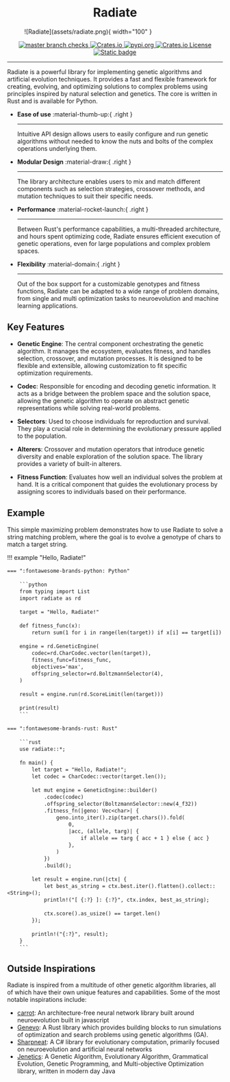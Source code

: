 #  

<center>
    <h1>Radiate</h1>
</center>
<figure markdown="span">
  ![Radiate](assets/radiate.png){ width="100" }
</figure>

<div align="center">
    <a href="https://github.com/pkalivas/radiate/actions/workflows/unit-tests.yml">
        <img src="https://img.shields.io/github/check-runs/pkalivas/radiate/master" alt="master branch checks" />
    </a>
    <a href="https://crates.io/crates/radiate">
        <img src="https://img.shields.io/crates/v/radiate" alt="Crates.io" />
    </a>
    <a href="https://pypi.org/project/radiate/">
        <img src="https://img.shields.io/pypi/v/radiate?color=blue" alt="pypi.org" />
    </a>
    <a href="https://github.com/pkalivas/radiate?tab=MIT-1-ov-file">
        <img src="https://img.shields.io/crates/l/radiate" alt="Crates.io License" />
    </a>
    <a href="">
        <img src="https://img.shields.io/badge/evolution-genetics-default" alt="Static badge" />
    </a>
</div>

___

Radiate is a powerful library for implementing genetic algorithms and artificial evolution techniques. It provides a fast and flexible framework for creating, evolving, and optimizing solutions to complex problems using principles
inspired by natural selection and genetics. The core is written in Rust and is available for Python.

<div class="grid cards" markdown>
    
-   **Ease of use** :material-thumb-up:{ .right }

    ---

    Intuitive API design allows users to easily configure and run genetic algorithms without needed to know the nuts and bolts of the complex operations underlying them.

-   **Modular Design** :material-draw:{ .right }

    ---

    The library architecture enables users to mix and match different components such as selection strategies, crossover methods, and mutation techniques to suit their specific needs.

-   **Performance** :material-rocket-launch:{ .right }

    ---

    Between Rust's performance capabilities, a multi-threaded architecture, and hours spent optimizing code, Radiate ensures efficient execution of genetic operations, even for large populations and complex problem spaces. 

-   **Flexibility** :material-domain:{ .right }

    ---

    Out of the box support for a customizable genotypes and fitness functions, Radiate can be adapted to a wide range of problem domains, from single and multi optimization tasks to neuroevolution and machine learning applications.

</div>

## Key Features

- **Genetic Engine**: The central component orchestrating the genetic algorithm. It manages the ecosystem, evaluates fitness, and handles selection, crossover, and mutation processes. It is designed to be flexible and extensible, allowing customization to fit specific optimization requirements.

- **Codec**: Responsible for encoding and decoding genetic information. It acts as a bridge between the problem space and the solution space, allowing the genetic algorithm to operate on abstract genetic representations while solving real-world problems.

- **Selectors**: Used to choose individuals for reproduction and survival. They play a crucial role in determining the evolutionary pressure applied to the population.

- **Alterers**: Crossover and mutation operators that introduce genetic diversity and enable exploration of the solution space. The library provides a variety of built-in alterers.

- **Fitness Function**: Evaluates how well an individual solves the problem at hand. It is a critical component that guides the evolutionary process by assigning scores to individuals based on their performance.

## Example

This simple maximizing problem demonstrates how to use Radiate to solve a string matching problem, where the goal is to evolve a genotype of chars to match a target string.

!!! example "Hello, Radiate!"

    === ":fontawesome-brands-python: Python"

        ```python
        from typing import List
        import radiate as rd 
        
        target = "Hello, Radiate!"

        def fitness_func(x):
            return sum(1 for i in range(len(target)) if x[i] == target[i])

        engine = rd.GeneticEngine(
            codec=rd.CharCodec.vector(len(target)),
            fitness_func=fitness_func,
            objectives='max',
            offspring_selector=rd.BoltzmannSelector(4),
        )

        result = engine.run(rd.ScoreLimit(len(target)))

        print(result)
        ```

    === ":fontawesome-brands-rust: Rust"
    
        ```rust
        use radiate::*;

        fn main() {
            let target = "Hello, Radiate!";
            let codec = CharCodec::vector(target.len());

            let mut engine = GeneticEngine::builder()
                .codec(codec)
                .offspring_selector(BoltzmannSelector::new(4_f32))
                .fitness_fn(|geno: Vec<char>| {
                    geno.into_iter().zip(target.chars()).fold(
                        0,
                        |acc, (allele, targ)| {
                            if allele == targ { acc + 1 } else { acc }
                        },
                    )
                })
                .build();

            let result = engine.run(|ctx| {
                let best_as_string = ctx.best.iter().flatten().collect::<String>();
                println!("[ {:?} ]: {:?}", ctx.index, best_as_string);

                ctx.score().as_usize() == target.len()
            });

            println!("{:?}", result); 
        }
        ```

## Outside Inspirations

Radiate is inspired from a multitude of other genetic algorithm libraries, all of which have their own unique features and capabilities. Some of the most notable inspirations include:

* [carrot](https://github.com/liquidcarrot/carrot): An architecture-free neural network library built around neuroevolution built in javascript
* [Genevo](https://github.com/innoave/genevo): A Rust library which provides building blocks to run simulations of optimization and search problems using genetic algorithms (GA).
* [Sharpneat](https://github.com/colgreen/sharpneat): A C# library for evolutionary computation, primarily focused on neuroevolution and artificial neural networks
* [Jenetics](https://jenetics.io): A Genetic Algorithm, Evolutionary Algorithm, Grammatical Evolution, Genetic Programming, and Multi-objective Optimization library, written in modern day Java